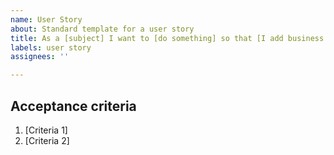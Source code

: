 ```yaml
---
name: User Story
about: Standard template for a user story
title: As a [subject] I want to [do something] so that [I add business value]
labels: user story
assignees: ''

---
```


## Acceptance criteria
1. [Criteria 1]
1. [Criteria 2]

